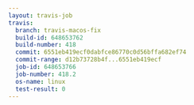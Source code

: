 ```yaml
---
layout: travis-job
travis:
  branch: travis-macos-fix
  build-id: 648653762
  build-number: 418
  commit: 6551eb419ecf0dabfce86770c0d56bffa682ef74
  commit-range: d12b73728b4f...6551eb419ecf
  job-id: 648653766
  job-number: 418.2
  os-name: linux
  test-result: 0
---
```

